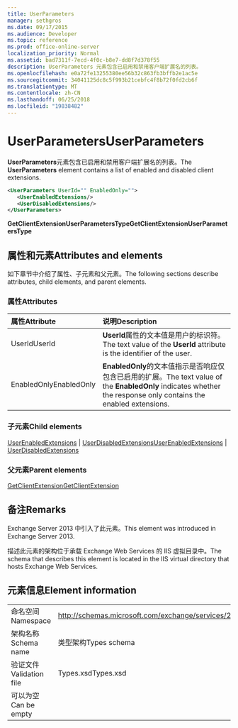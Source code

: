 ```yaml
---
title: UserParameters
manager: sethgros
ms.date: 09/17/2015
ms.audience: Developer
ms.topic: reference
ms.prod: office-online-server
localization_priority: Normal
ms.assetid: bad7311f-7ecd-4f0c-b8e7-dd8f7d378f55
description: UserParameters 元素包含已启用和禁用客户端扩展名的列表。
ms.openlocfilehash: e0a72fe13255380ee56b32c863fb3bffb2e1ac5e
ms.sourcegitcommit: 34041125dc8c5f993b21cebfc4f8b72f0fd2cb6f
ms.translationtype: MT
ms.contentlocale: zh-CN
ms.lasthandoff: 06/25/2018
ms.locfileid: "19838482"
---
```

# <a name="userparameters"></a><span data-ttu-id="39305-103">UserParameters</span><span class="sxs-lookup"><span data-stu-id="39305-103">UserParameters</span></span>

<span data-ttu-id="39305-104">**UserParameters**元素包含已启用和禁用客户端扩展名的列表。</span><span class="sxs-lookup"><span data-stu-id="39305-104">The **UserParameters** element contains a list of enabled and disabled client extensions.</span></span> 
  
```XML
<UserParameters UserId="" EnabledOnly="">
   <UserEnabledExtensions/>
   <UserDisabledExtensions/>
</UserParameters>
```

 <span data-ttu-id="39305-105">**GetClientExtensionUserParametersType**</span><span class="sxs-lookup"><span data-stu-id="39305-105">**GetClientExtensionUserParametersType**</span></span>
## <a name="attributes-and-elements"></a><span data-ttu-id="39305-106">属性和元素</span><span class="sxs-lookup"><span data-stu-id="39305-106">Attributes and elements</span></span>

<span data-ttu-id="39305-107">如下章节中介绍了属性、子元素和父元素。</span><span class="sxs-lookup"><span data-stu-id="39305-107">The following sections describe attributes, child elements, and parent elements.</span></span>
  
### <a name="attributes"></a><span data-ttu-id="39305-108">属性</span><span class="sxs-lookup"><span data-stu-id="39305-108">Attributes</span></span>

|<span data-ttu-id="39305-109">**属性**</span><span class="sxs-lookup"><span data-stu-id="39305-109">**Attribute**</span></span>|<span data-ttu-id="39305-110">**说明**</span><span class="sxs-lookup"><span data-stu-id="39305-110">**Description**</span></span>|
|:-----|:-----|
|<span data-ttu-id="39305-111">UserId</span><span class="sxs-lookup"><span data-stu-id="39305-111">UserId</span></span>  <br/> |<span data-ttu-id="39305-112">**UserId**属性的文本值是用户的标识符。</span><span class="sxs-lookup"><span data-stu-id="39305-112">The text value of the **UserId** attribute is the identifier of the user.</span></span>  <br/> |
|<span data-ttu-id="39305-113">EnabledOnly</span><span class="sxs-lookup"><span data-stu-id="39305-113">EnabledOnly</span></span>  <br/> |<span data-ttu-id="39305-114">**EnabledOnly**的文本值指示是否响应仅包含已启用的扩展。</span><span class="sxs-lookup"><span data-stu-id="39305-114">The text value of the **EnabledOnly** indicates whether the response only contains the enabled extensions.</span></span>  <br/> |
   
### <a name="child-elements"></a><span data-ttu-id="39305-115">子元素</span><span class="sxs-lookup"><span data-stu-id="39305-115">Child elements</span></span>

<span data-ttu-id="39305-116">[UserEnabledExtensions](userenabledextensions.md) | [UserDisabledExtensions](userdisabledextensions.md)</span><span class="sxs-lookup"><span data-stu-id="39305-116">[UserEnabledExtensions](userenabledextensions.md) | [UserDisabledExtensions](userdisabledextensions.md)</span></span>
  
### <a name="parent-elements"></a><span data-ttu-id="39305-117">父元素</span><span class="sxs-lookup"><span data-stu-id="39305-117">Parent elements</span></span>

[<span data-ttu-id="39305-118">GetClientExtension</span><span class="sxs-lookup"><span data-stu-id="39305-118">GetClientExtension</span></span>](getclientextension.md)
  
## <a name="remarks"></a><span data-ttu-id="39305-119">备注</span><span class="sxs-lookup"><span data-stu-id="39305-119">Remarks</span></span>

<span data-ttu-id="39305-120">Exchange Server 2013 中引入了此元素。</span><span class="sxs-lookup"><span data-stu-id="39305-120">This element was introduced in Exchange Server 2013.</span></span>
  
<span data-ttu-id="39305-121">描述此元素的架构位于承载 Exchange Web Services 的 IIS 虚拟目录中。</span><span class="sxs-lookup"><span data-stu-id="39305-121">The schema that describes this element is located in the IIS virtual directory that hosts Exchange Web Services.</span></span>
  
## <a name="element-information"></a><span data-ttu-id="39305-122">元素信息</span><span class="sxs-lookup"><span data-stu-id="39305-122">Element information</span></span>

|||
|:-----|:-----|
|<span data-ttu-id="39305-123">命名空间</span><span class="sxs-lookup"><span data-stu-id="39305-123">Namespace</span></span>  <br/> |http://schemas.microsoft.com/exchange/services/2006/types  <br/> |
|<span data-ttu-id="39305-124">架构名称</span><span class="sxs-lookup"><span data-stu-id="39305-124">Schema name</span></span>  <br/> |<span data-ttu-id="39305-125">类型架构</span><span class="sxs-lookup"><span data-stu-id="39305-125">Types schema</span></span>  <br/> |
|<span data-ttu-id="39305-126">验证文件</span><span class="sxs-lookup"><span data-stu-id="39305-126">Validation file</span></span>  <br/> |<span data-ttu-id="39305-127">Types.xsd</span><span class="sxs-lookup"><span data-stu-id="39305-127">Types.xsd</span></span>  <br/> |
|<span data-ttu-id="39305-128">可以为空</span><span class="sxs-lookup"><span data-stu-id="39305-128">Can be empty</span></span>  <br/> ||
   

